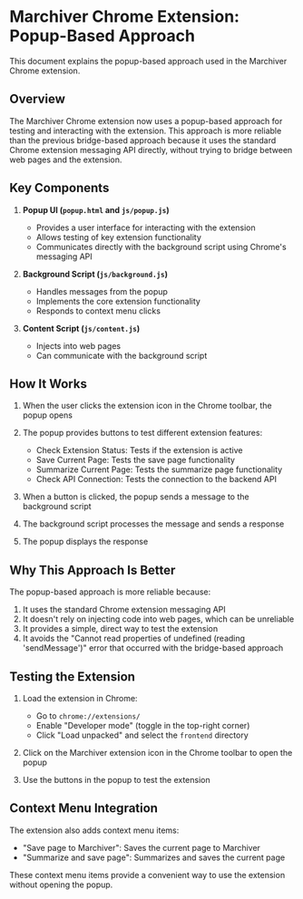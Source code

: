 # Marchiver Chrome Extension: Popup-Based Approach

This document explains the popup-based approach used in the Marchiver Chrome extension.

## Overview

The Marchiver Chrome extension now uses a popup-based approach for testing and interacting with the extension. This approach is more reliable than the previous bridge-based approach because it uses the standard Chrome extension messaging API directly, without trying to bridge between web pages and the extension.

## Key Components

1. **Popup UI (`popup.html` and `js/popup.js`)**
   - Provides a user interface for interacting with the extension
   - Allows testing of key extension functionality
   - Communicates directly with the background script using Chrome's messaging API

2. **Background Script (`js/background.js`)**
   - Handles messages from the popup
   - Implements the core extension functionality
   - Responds to context menu clicks

3. **Content Script (`js/content.js`)**
   - Injects into web pages
   - Can communicate with the background script

## How It Works

1. When the user clicks the extension icon in the Chrome toolbar, the popup opens
2. The popup provides buttons to test different extension features:
   - Check Extension Status: Tests if the extension is active
   - Save Current Page: Tests the save page functionality
   - Summarize Current Page: Tests the summarize page functionality
   - Check API Connection: Tests the connection to the backend API

3. When a button is clicked, the popup sends a message to the background script
4. The background script processes the message and sends a response
5. The popup displays the response

## Why This Approach Is Better

The popup-based approach is more reliable because:

1. It uses the standard Chrome extension messaging API
2. It doesn't rely on injecting code into web pages, which can be unreliable
3. It provides a simple, direct way to test the extension
4. It avoids the "Cannot read properties of undefined (reading 'sendMessage')" error that occurred with the bridge-based approach

## Testing the Extension

1. Load the extension in Chrome:
   - Go to `chrome://extensions/`
   - Enable "Developer mode" (toggle in the top-right corner)
   - Click "Load unpacked" and select the `frontend` directory

2. Click on the Marchiver extension icon in the Chrome toolbar to open the popup

3. Use the buttons in the popup to test the extension

## Context Menu Integration

The extension also adds context menu items:
- "Save page to Marchiver": Saves the current page to Marchiver
- "Summarize and save page": Summarizes and saves the current page

These context menu items provide a convenient way to use the extension without opening the popup.
